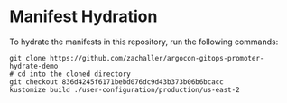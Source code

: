 # Manifest Hydration

To hydrate the manifests in this repository, run the following commands:

```shell
git clone https://github.com/zachaller/argocon-gitops-promoter-hydrate-demo
# cd into the cloned directory
git checkout 836d4245f6171bebd076dc9d43b373b06b6bcacc
kustomize build ./user-configuration/production/us-east-2
```
